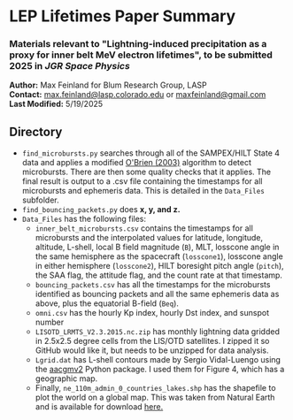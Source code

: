 
# LEP Lifetimes Paper Summary
### Materials relevant to "Lightning-induced precipitation as a proxy for inner belt MeV electron lifetimes", to be submitted 2025 in *JGR Space Physics*

**Author:** Max Feinland for Blum Research Group, LASP \
**Contact:** max.feinland@lasp.colorado.edu or maxfeinland@gmail.com \
**Last Modified:** 5/19/2025


## Directory
- `find_microbursts.py` searches through all of the SAMPEX/HILT State 4 data and applies a modified [O'Brien (2003)](https://doi.org/10.1029/2002JA009784) algorithm to detect microbursts. There are then some quality checks that it applies. The final result is output to a .csv file containing the timestamps for all microbursts and ephemeris data. This is detailed in the `Data_Files` subfolder.
- `find_bouncing_packets.py` does **x, y, and z.**
- `Data_Files` has the following files:
  - `inner_belt_microbursts.csv` contains the timestamps for all microbursts and the interpolated values for latitude, longitude, altitude, L-shell, local B field magnitude (`B`), MLT, losscone angle in the same hemisphere as the spacecraft (`losscone1`), losscone angle in either hemisphere (`losscone2`), HILT boresight pitch angle (`pitch`), the SAA flag, the attitude flag, and the count rate at that timestamp. 
  - `bouncing_packets.csv` has all the timestamps for the microbursts identified as bouncing packets and all the same ephemeris data as above, plus the equatorial B-field (`Beq`). 
  - `omni.csv` has the hourly Kp index, hourly Dst index, and sunspot number
  - `LISOTD_LRMTS_V2.3.2015.nc.zip` has monthly lightning data gridded in 2.5x2.5 degree cells from the LIS/OTD satellites. I zipped it so GitHub would like it, but needs to be unzipped for data analysis.
  - `Lgrid.dat` has L-shell contours made by Sergio Vidal-Luengo using the [aacgmv2](https://pypi.org/project/aacgmv2/) Python package. I used them for Figure 4, which has a geographic map.
  - Finally, `ne_110m_admin_0_countries_lakes.shp` has the shapefile to plot the world on a global map. This was taken from Natural Earth and is available for download [here.](https://www.naturalearthdata.com/downloads/110m-cultural-vectors/)
